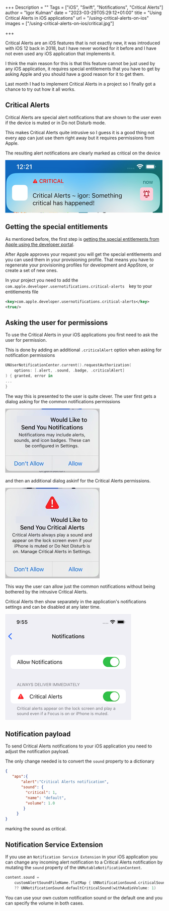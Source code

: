 +++
Description = ""
Tags = ["iOS", "Swift", "Notifications", "Critical Alerts"]
author = "Igor Kulman"
date = "2023-03-29T05:29:12+01:00"
title = "Using Critical Alerts in iOS applications"
url = "/using-critical-alerts-on-ios"
images = ["/using-critical-alerts-on-ios/critical.jpg"]

+++

Critical Alerts are an iOS features that is not exactly new, it was introduced with iOS 12 back in 2018, but I have never worked for it before and I have not even used any iOS application that implements it.

I think the main reason for this is that this feature cannot be just used by any iOS application, it requires special entitlements that you have to get by asking Apple and you should have a good reason for it to get them.

Last month I had to implement Critical Alerts in a project so I finally got a chance to try out how it all works.

## Critical Alerts

Critical Alerts are special alert notifications that are shown to the user even if the device is muted or in Do not Disturb mode.

This makes Critical Alerts quite intrusive so I guess it is a good thing not every app can just use them right away but it requires permissions from Apple.

The resulting alert notifications are clearly marked as critical on the device

![Critical Alert received](alert.png)

## Getting the special entitlements

As mentioned before, the first step is [getting the special entitlements from Apple using the developer portal](https://developer.apple.com/contact/request/notifications-critical-alerts-entitlement/).

After Apple approves your request you will get the special entitlements and you can used them in your provisioning profile. That means you have to regenerate your provisioning profiles for development and AppStore, or create a set of new ones.

In your project you need to add the `com.apple.developer.usernotifications.critical-alerts`　key to your entitlements file

```xml
<key>com.apple.developer.usernotifications.critical-alerts</key>
<true/>
```

## Asking the user for permissions

To use the Critical Alerts in your iOS applications you first need to ask the user for permission.

This is done by adding an additional `.criticalAlert` option when asking for notification permissions

```swift
UNUserNotificationCenter.current().requestAuthorization(
    options: [.alert, .sound, .badge, .criticalAlert]
) { granted, error in
...
}
```

The way this is presented to the user is quite clever. The user first gets a dialog asking for the common notifications permissions

![Notifications permissions dialog](notifications.jpg)

and then an additional dialog askinf for the Critical Alerts permissions.

![Notifications permissions dialog for Critical Alerts](critical.jpg)

This way the user can allow just the common notifications without being bothered by the intrusive Critical Alerts.

Critical Alerts then show separately in the application's notifications settings and can be disabled at any later time.

![Critical Alerts in Notifications settings](settings.png)

## Notification payload

To send Critical Alerts notifications to your iOS application you need to adjust the notification payload.

The only change needed is to convert the `sound` property to a dictionary

```json
{
   "aps":{
       "alert":"Critical Alerts notification",
       "sound": {
         "critical": 1,
         "name": "default",
         "volume": 1.0
        }
     }
}
```

marking the sound as critical.

## Notification Service Extension

If you use an `Notification Service Extension` in your iOS application you can change any incoming alert notification to a Critical Alerts notification by mutating the `sound` property of the `UNMutableNotificationContent`.

```swift
content.sound =
    customAlertSoundFileName.flatMap { UNNotificationSound.criticalSoundNamed(UNNotificationSoundName($0), withAudioVolume: 1) }
    ?? UNNotificationSound.defaultCriticalSound(withAudioVolume: 1)
```

You can use your own custom notification sound or the default one and you can specify the volume in both cases.